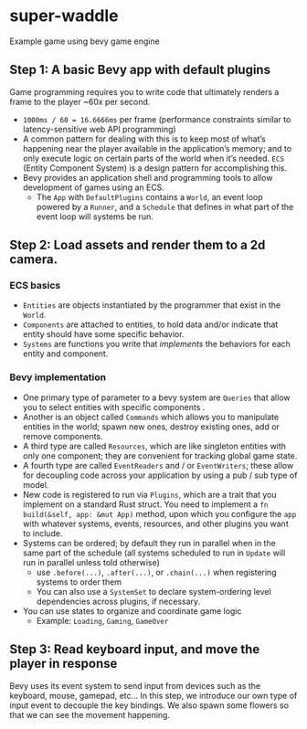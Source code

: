 # super-waddle
Example game using bevy game engine


## Step 1: A basic Bevy app with default plugins

Game programming requires you to write code that ultimately renders a frame to the player ~60x per second.

- `1000ms / 60 = 16.6666ms` per frame  (performance constraints similar to latency-sensitive web API programming)
- A common pattern for dealing with this is to keep most of what’s happening near the player available in the application’s memory; and to only execute logic on certain parts of the world when it’s needed.  `ECS` (Entity Component System) is a design pattern for accomplishing this.
- Bevy provides an application shell and programming tools to allow development of games using an ECS.
    - The `App` with `DefaultPlugins` contains a `World`, an event loop powered by a `Runner`, and a `Schedule` that defines in what part of the event loop will systems be run.


## Step 2: Load assets and render them to a 2d camera. 

### ECS basics
- `Entities` are objects instantiated by the programmer that exist in the `World`.
- `Components` are attached to entities, to hold data and/or indicate that entity should have some specific behavior.
- `Systems` are functions you write that *implements* the behaviors for each entity and component.


### Bevy implementation
- One primary type of parameter to a bevy system are `Queries` that allow you to select entities with specific components .
- Another is an object called `Commands` which allows you to manipulate entities in the world; spawn new ones, destroy existing ones, add or remove components.
- A third type are called `Resources`, which are like singleton entities with only one component; they are convenient for tracking global game state.
- A fourth type are called `EventReaders` and / or `EventWriters`; these allow for decoupling code across your application by using a pub / sub type of model.
- New code is registered to run via `Plugins`, which are a trait that you implement on a standard Rust struct. You need to implement a `fn build(&self, app: &mut App)` method, upon which you configure the `app` with whatever systems, events, resources, and other plugins you want to include.
- Systems can be ordered; by default they run in parallel when in the same part of the schedule (all systems scheduled to run in `Update` will run in parallel unless told otherwise)
    - use `.before(...)`, `.after(...)`, or `.chain(...)` when registering systems to order them
    - You can also use a `SystemSet` to declare system-ordering level dependencies across plugins, if necessary.
- You can use states to organize and coordinate game logic
    - Example: `Loading`, `Gaming`, `GameOver`

## Step 3: Read keyboard input, and move the player in response

Bevy uses its event system to send input from devices such as the keyboard, mouse, gamepad, etc...
In this step, we introduce our own type of input event to decouple the key bindings. 
We also spawn some flowers so that we can see the movement happening. 
